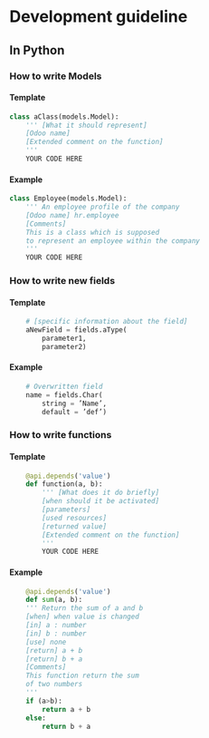 # Development guideline

## In Python

### How to write Models

#### Template
```python
class aClass(models.Model):
    ''' [What it should represent]
    [Odoo name]
    [Extended comment on the function]
    '''
    YOUR CODE HERE
```
#### Example
```python
class Employee(models.Model):
    ''' An employee profile of the company
    [Odoo name] hr.employee
    [Comments]
	This is a class which is supposed
	to represent an employee within the company
    '''
    YOUR CODE HERE
```

### How to write new fields

#### Template
```python
    # [specific information about the field]
    aNewField = fields.aType(
		parameter1,
		parameter2)
```
#### Example
```python
    # Overwritten field
	name = fields.Char(
		string = ’Name’,
		default = ’def’)
```

### How to write functions

#### Template
```python
    @api.depends('value')
    def function(a, b):
        ''' [What does it do briefly]
        [when should it be activated]
        [parameters]
        [used resources]
        [returned value]
        [Extended comment on the function]
        '''
        YOUR CODE HERE
```
#### Example
```python
    @api.depends('value')
    def sum(a, b):
    ''' Return the sum of a and b
    [when] when value is changed
    [in] a : number
	[in] b : number
    [use] none
    [return] a + b
	[return] b + a
    [Comments]
	This function return the sum
	of two numbers
    '''
    if (a>b):
 		return a + b
 	else:
		return b + a
```

